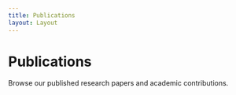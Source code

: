 ```yaml
---
title: Publications
layout: Layout
---
```


# Publications

Browse our published research papers and academic contributions.
